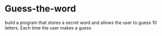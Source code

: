 # Guess-the-word
build a program that stores a secret word and allows the user to guess 10 letters. Each time the user makes a guess
